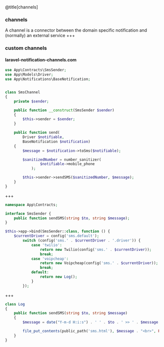 @title[channels]
### channels
A channel is a connector between the domain specific notification and (normally) an external service
+++
### custom channels

#### laravel-notification-channels.com

```php
use App\Contracts\SmsSender;
use App\Models\Driver;
use App\Notifications\BaseNotification;


class SmsChannel
{
    private $sender;

    public function __construct(SmsSender $sender)
    {
        $this->sender = $sender;
    }

    public function send(
        Driver $notifiable, 
        BaseNotification $notification)
    {
        $message = $notification->toSms($notifiable);

        $sanitizedNumber = number_sanitizer(
                $notifiable->mobile_phone
            );

        $this->sender->sendSMS($sanitizedNumber, $message);
    }
}
```
+++
```php
namespace App\Contracts;

interface SmsSender {
    public function sendSMS(string $to, string $message);
}
```

```php
$this->app->bind(SmsSender::class, function () {
    $currentDriver = config('sms.default');
        switch (config('sms.' . $currentDriver . '.driver')) {
            case 'twilio':
                return new Twilio(config('sms.' . $currentDriver));
                break;
            case 'voipcheap':
                return new Voipcheap(config('sms.' . $currentDriver));
                break;
            default:
                return new Log();
            }
        });
```
+++
```php
class Log
{
    public function sendSMS(string $to, string $message)
    {
        $message = date("Y-m-d H:i:s") . ' ' . $to . ' >> ' . $message;

        file_put_contents(public_path('sms.html'), $message . "<br>", FILE_APPEND);
    }
}
```